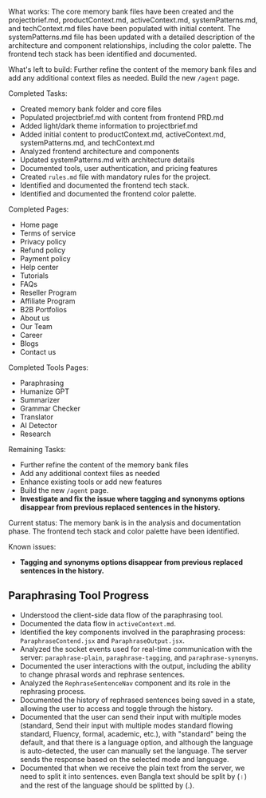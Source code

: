 What works: The core memory bank files have been created and the projectbrief.md, productContext.md, activeContext.md, systemPatterns.md, and techContext.md files have been populated with initial content. The systemPatterns.md file has been updated with a detailed description of the architecture and component relationships, including the color palette. The frontend tech stack has been identified and documented.

What's left to build: Further refine the content of the memory bank files and add any additional context files as needed. Build the new `/agent` page.

Completed Tasks:

- Created memory bank folder and core files
- Populated projectbrief.md with content from frontend PRD.md
- Added light/dark theme information to projectbrief.md
- Added initial content to productContext.md, activeContext.md, systemPatterns.md, and techContext.md
- Analyzed frontend architecture and components
- Updated systemPatterns.md with architecture details
- Documented tools, user authentication, and pricing features
- Created `rules.md` file with mandatory rules for the project.
- Identified and documented the frontend tech stack.
- Identified and documented the frontend color palette.

Completed Pages:

- Home page
- Terms of service
- Privacy policy
- Refund policy
- Payment policy
- Help center
- Tutorials
- FAQs
- Reseller Program
- Affiliate Program
- B2B Portfolios
- About us
- Our Team
- Career
- Blogs
- Contact us

Completed Tools Pages:

- Paraphrasing
- Humanize GPT
- Summarizer
- Grammar Checker
- Translator
- AI Detector
- Research

Remaining Tasks:

- Further refine the content of the memory bank files
- Add any additional context files as needed
- Enhance existing tools or add new features
- Build the new `/agent` page.
- **Investigate and fix the issue where tagging and synonyms options disappear from previous replaced sentences in the history.**

Current status: The memory bank is in the analysis and documentation phase. The frontend tech stack and color palette have been identified.

Known issues:

- **Tagging and synonyms options disappear from previous replaced sentences in the history.**

## Paraphrasing Tool Progress

- Understood the client-side data flow of the paraphrasing tool.
- Documented the data flow in `activeContext.md`.
- Identified the key components involved in the paraphrasing process: `ParaphraseContend.jsx` and `ParaphraseOutput.jsx`.
- Analyzed the socket events used for real-time communication with the server: `paraphrase-plain`, `paraphrase-tagging`, and `paraphrase-synonyms`.
- Documented the user interactions with the output, including the ability to change phrasal words and rephrase sentences.
- Analyzed the `RephraseSentenceNav` component and its role in the rephrasing process.
- Documented the history of rephrased sentences being saved in a state, allowing the user to access and toggle through the history.
- Documented that the user can send their input with multiple modes (standard, Send their input with multiple modes standard flowing standard, Fluency, formal, academic, etc.), with "standard" being the default, and that there is a language option, and although the language is auto-detected, the user can manually set the language. The server sends the response based on the selected mode and language.
- Documented that when we receive the plain text from the server, we need to split it into sentences. even Bangla text should be split by (।) and the rest of the language should be splitted by (.).
